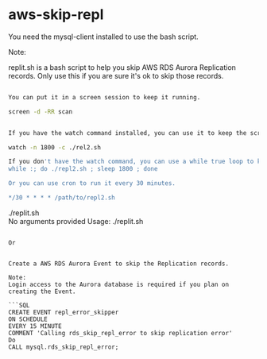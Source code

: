 # aws-skip-repl

You need the mysql-client installed to use the bash script.

Note:

replit.sh is a bash script to help you skip AWS RDS Aurora Replication records. 
Only use this if you are sure it's ok to skip those records.


```bash

You can put it in a screen session to keep it running.

screen -d -RR scan


If you have the watch command installed, you can use it to keep the script running.

watch -n 1800 -c ./rel2.sh

If you don't have the watch command, you can use a while true loop to keep the script running.
while :; do ./repl2.sh ; sleep 1800 ; done

Or you can use cron to run it every 30 minutes.

*/30 * * * * /path/to/repl2.sh

```

./replit.sh          
No arguments provided
Usage: ./replit.sh <AWS-EndPoint>
```

Or


Create a AWS RDS Aurora Event to skip the Replication records.

Note:
Login access to the Aurora database is required if you plan on creating the Event.

```SQL
CREATE EVENT repl_error_skipper 
ON SCHEDULE 
EVERY 15 MINUTE
COMMENT 'Calling rds_skip_repl_error to skip replication error'
Do
CALL mysql.rds_skip_repl_error;

```